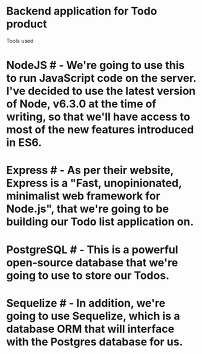 # Backend application for Todo product

Tools used


# NodeJS # - We're going to use this to run JavaScript code on the server. I've decided to use the latest version of Node, v6.3.0 at the time of writing, so that we'll have access to most of the new features introduced in ES6.

# Express # - As per their website, Express is a "Fast, unopinionated, minimalist web framework for Node.js", that we're going to be building our Todo list application on.

# PostgreSQL # - This is a powerful open-source database that we're going to use to store our Todos.

# Sequelize # - In addition, we're going to use Sequelize, which is a database ORM that will interface with the Postgres database for us.




